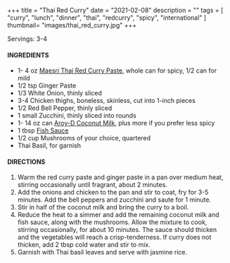 +++
title = "Thai Red Curry"
date = "2021-02-08"
description = ""
tags = [
    "curry",
    "lunch",
    "dinner",
    "thai",
    "redcurry",
    "spicy", 
    "international"
]
thumbnail= "images/thai_red_curry.jpg"
+++

Servings: 3-4 <!--more-->

#### INGREDIENTS 

* 1- 4 oz [Maesri Thai Red Curry Paste](https://amzn.to/2NmwVBf), whole can for spicy, 1/2 can for mild
* 1/2 tsp Ginger Paste
* 1/3 White Onion, thinly sliced
* 3-4 Chicken thighs, boneless, skinless, cut into 1-inch pieces 
* 1/2 Red Bell Pepper, thinly sliced 
* 1 small Zucchini, thinly sliced into rounds 
* 1- 14 oz can [Aroy-D Coconut Milk](https://amzn.to/2Zjwtq0), plus more if you prefer less spicy 
* 1 tbsp [Fish Sauce](https://amzn.to/2Zi2peI)
* 1/2 cup Mushrooms of your choice, quartered
* Thai Basil, for garnish 

#### DIRECTIONS 

1. Warm the red curry paste and ginger paste in a pan over medium heat, stirring occasionally until fragrant, about 2 minutes.
2. Add the onions and chicken to the pan and stir to coat, fry for 3-5 minutes. Add the bell peppers and zucchini and saute for 1 minute.
3. Stir in half of the coconut milk and bring the curry to a boil.
4. Reduce the heat to a simmer and add the remaining coconut milk and fish sauce, along with the mushrooms. Allow the mixture to cook, stirring occasionally, for about 10 minutes. The sauce should thicken and the vegetables will reach a crisp-tenderness. If curry does not thicken, add 2 tbsp cold water and stir to mix.
5. Garnish with Thai basil leaves and serve with jasmine rice.


